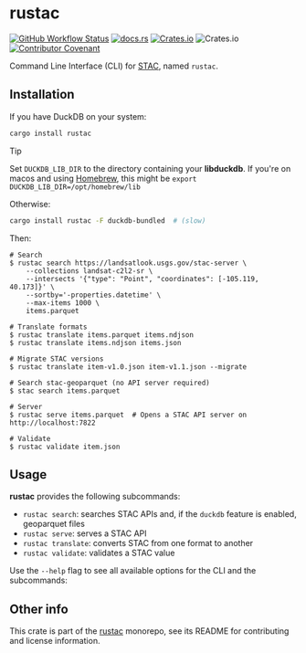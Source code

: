 # rustac

[![GitHub Workflow Status](https://img.shields.io/github/actions/workflow/status/stac-utils/rustac/ci.yml?branch=main&style=for-the-badge)](https://github.com/stac-utils/rustac/actions/workflows/ci.yml)
[![docs.rs](https://img.shields.io/docsrs/rustac?style=for-the-badge)](https://docs.rs/rustac/latest/rustac/)
[![Crates.io](https://img.shields.io/crates/v/rustac?style=for-the-badge)](https://crates.io/crates/rustac)
![Crates.io](https://img.shields.io/crates/l/rustac?style=for-the-badge)
[![Contributor Covenant](https://img.shields.io/badge/Contributor%20Covenant-2.1-4baaaa.svg?style=for-the-badge)](./CODE_OF_CONDUCT)

Command Line Interface (CLI) for [STAC](https://stacspec.org/), named `rustac`.

## Installation

If you have DuckDB on your system:

```sh
cargo install rustac
```

> [!TIP]
> Set `DUCKDB_LIB_DIR` to the directory containing your **libduckdb**.
> If you're on macos and using [Homebrew](https://brew.sh/), this might be `export DUCKDB_LIB_DIR=/opt/homebrew/lib`

Otherwise:

```sh
cargo install rustac -F duckdb-bundled  # (slow)
```

Then:

```shell
# Search
$ rustac search https://landsatlook.usgs.gov/stac-server \
    --collections landsat-c2l2-sr \
    --intersects '{"type": "Point", "coordinates": [-105.119, 40.173]}' \
    --sortby='-properties.datetime' \
    --max-items 1000 \
    items.parquet

# Translate formats
$ rustac translate items.parquet items.ndjson
$ rustac translate items.ndjson items.json

# Migrate STAC versions
$ rustac translate item-v1.0.json item-v1.1.json --migrate

# Search stac-geoparquet (no API server required)
$ stac search items.parquet

# Server
$ rustac serve items.parquet  # Opens a STAC API server on http://localhost:7822

# Validate
$ rustac validate item.json
```

## Usage

**rustac** provides the following subcommands:

- `rustac search`: searches STAC APIs and, if the `duckdb` feature is enabled, geoparquet files
- `rustac serve`: serves a STAC API
- `rustac translate`: converts STAC from one format to another
- `rustac validate`: validates a STAC value

Use the `--help` flag to see all available options for the CLI and the subcommands:

## Other info

This crate is part of the [rustac](https://github.com/stac-utils/rustac) monorepo, see its README for contributing and license information.
